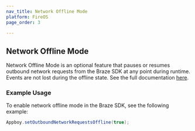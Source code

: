 ```yaml
---
nav_title: Network Offline Mode
platform: FireOS
page_order: 3

---
```

## Network Offline Mode

Network Offline Mode is an optional feature that pauses or resumes outbound network requests from the Braze SDK at any point during runtime. Events are not lost during the offline state. See the full documentation [here][1].

### Example Usage

To enable network offline mode in the Braze SDK, see the following example:

```java
Appboy.setOutboundNetworkRequestsOffline(true);
```


[1]: https://appboy.github.io/appboy-android-sdk/javadocs/com/appboy/Appboy.html#setOutboundNetworkRequestsOffline-boolean-
